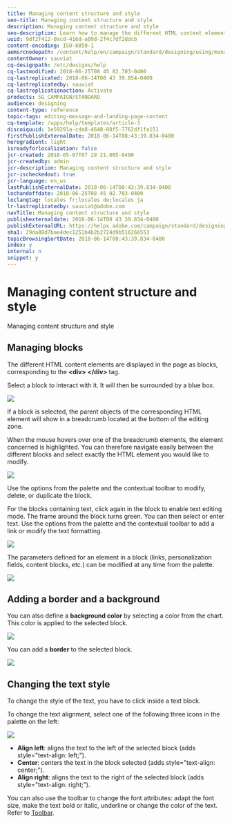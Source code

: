 ```yaml
---
title: Managing content structure and style
seo-title: Managing content structure and style
description: Managing content structure and style
seo-description: Learn how to manage the different HTML content elements and overall styling in a message.
uuid: 9df2f412-0acd-416d-a09d-2f4c7df2ddcb
content-encoding: ISO-8859-1
aemsrcnodepath: /content/help/en/campaign/standard/designing/using/managing-content-structure-and-style
contentOwner: sauviat
cq-designpath: /etc/designs/help
cq-lastmodified: 2018-06-25T08 45 02.703-0400
cq-lastreplicated: 2018-06-14T08 43 39.854-0400
cq-lastreplicatedby: sauviat
cq-lastreplicationaction: Activate
products: SG_CAMPAIGN/STANDARD
audience: designing
content-type: reference
topic-tags: editing-message-and-landing-page-content
cq-template: /apps/help/templates/article-3
discoiquuid: 1e59291a-cda8-4648-88f5-7762df1fa151
firstPublishExternalDate: 2018-06-14T08:43:39.834-0400
herogradient: light
isreadyforlocalization: false
jcr-created: 2018-05-07T07 29 21.005-0400
jcr-createdby: admin
jcr-description: Managing content structure and style
jcr-ischeckedout: true
jcr-language: en_us
lastPublishExternalDate: 2018-06-14T08:43:39.834-0400
lochandoffdate: 2018-06-25T08 45 02.703-0400
loclangtag: locales fr;locales de;locales ja
lr-lastreplicatedby: sauviat@adobe.com
navTitle: Managing content structure and style
publishexternaldate: 2018-06-14T08 43 39.834-0400
publishExternalURL: https://helpx.adobe.com/campaign/standard/designing/using/managing-content-structure-and-style.html
sha1: 29da88d7bae4dec1251b4b2b2724d9b516266553
topicBrowsingSortDate: 2018-06-14T08:43:39.834-0400
index: y
internal: n
snippet: y
---
```


# Managing content structure and style

Managing content structure and style

## Managing blocks

The different HTML content elements are displayed in the page as blocks, corresponding to the **&lt;div>** **&lt;/div>** tag.

Select a block to interact with it. It will then be surrounded by a blue box.

![](assets/delivery_content_15.png)

If a block is selected, the parent objects of the corresponding HTML element will show in a breadcrumb located at the bottom of the editing zone.

When the mouse hovers over one of the breadcrumb elements, the element concerned is highlighted. You can therefore navigate easily between the different blocks and select exactly the HTML element you would like to modify.

![](assets/delivery_content_4.png)

Use the options from the palette and the contextual toolbar to modify, delete, or duplicate the block.

For the blocks containing text, click again in the block to enable text editing mode. The frame around the block turns green. You can then select or enter text. Use the options from the palette and the contextual toolbar to add a link or modify the text formatting.

![](assets/delivery_content_16.png)

The parameters defined for an element in a block (links, personalization fields, content blocks, etc.) can be modified at any time from the palette.

![](assets/delivery_content_19.png) 

## Adding a border and a background

You can also define a **background color** by selecting a color from the chart. This color is applied to the selected block.

![](assets/delivery_content_6.png)

You can add a **border** to the selected block.

![](assets/delivery_content_7.png) 

## Changing the text style

To change the style of the text, you have to click inside a text block.

To change the text alignment, select one of the following three icons in the palette on the left:

![](assets/delivery_content_12.png)

* **Align left**: aligns the text to the left of the selected block (adds style="text-align: left;"). 
* **Center**: centers the text in the block selected (adds style="text-align: center;"). 
* **Align right**: aligns the text to the right of the selected block (adds style="text-align: right;").

You can also use the toolbar to change the font attributes: adapt the font size, make the text bold or italic, underline or change the color of the text. Refer to [Toolbar](../../designing/using/content-editor-interface.md#toolbar).
